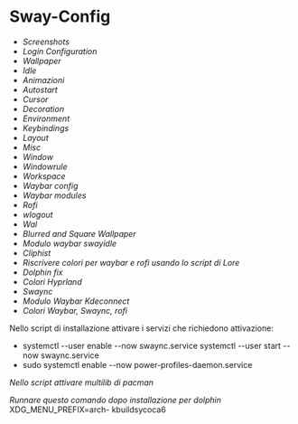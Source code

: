 # Sway-Config

- _Screenshots_
- _Login Configuration_
- _Wallpaper_
- _Idle_ 
- _Animazioni_
- _Autostart_
- _Cursor_
- _Decoration_
- _Environment_
- _Keybindings_
- _Layout_
- _Misc_
- _Window_
- _Windowrule_
- _Workspace_
- _Waybar config_ 
- _Waybar modules_
- _Rofi_
- _wlogout_
- _Wal_
- _Blurred and Square Wallpaper_
- _Modulo waybar swayidle_
- _Cliphist_
- _Riscrivere colori per waybar e rofi usando lo script di Lore_
- _Dolphin fix_
- _Colori Hyprland_
- _Swaync_
- _Modulo Waybar Kdeconnect_
- _Colori Waybar, Swaync, rofi_



Nello script di installazione attivare i servizi che richiedono attivazione:
- systemctl --user enable --now swaync.service      systemctl --user start --now swaync.service
- sudo systemctl enable --now power-profiles-daemon.service


_Nello script attivare multilib di pacman_

_Runnare questo comando dopo installazione per dolphin_
XDG_MENU_PREFIX=arch- kbuildsycoca6